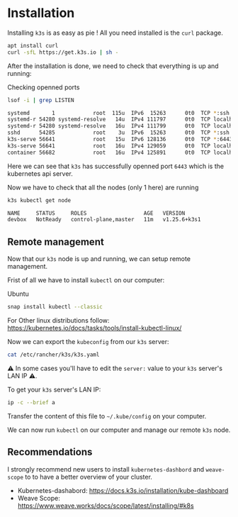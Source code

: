 # Installation

Installing `k3s` is as easy as pie ! All you need installed is the `curl` package.

```bash
apt install curl
curl -sfL https://get.k3s.io | sh -
```

After the installation is done, we need to check that everything is up and running:

Checking openned ports

```bash
lsof -i | grep LISTEN

systemd       1            root  115u  IPv6  15263      0t0  TCP *:ssh (LISTEN)
systemd-r 54280 systemd-resolve   14u  IPv4 111797      0t0  TCP localhost:domain (LISTEN)
systemd-r 54280 systemd-resolve   16u  IPv4 111799      0t0  TCP localhost:domain (LISTEN)
sshd      54285            root    3u  IPv6  15263      0t0  TCP *:ssh (LISTEN)
k3s-serve 56641            root   15u  IPv6 128136      0t0  TCP *:6443 (LISTEN)
k3s-serve 56641            root   16u  IPv4 129059      0t0  TCP localhost:sge-qmaster (LISTEN)
container 56682            root   16u  IPv4 125891      0t0  TCP localhost:10010 (LISTEN)
```

Here we can see that `k3s` has successfully openned port `6443` which is the kubernetes api server.

Now we have to check that all the nodes (only 1 here) are running

```bash
k3s kubectl get node

NAME     STATUS     ROLES                  AGE   VERSION
devbox   NotReady   control-plane,master   11m   v1.25.6+k3s1
```

## Remote management

Now that our `k3s` node is up and running, we can setup remote management.

Frist of all we have to install `kubectl` on our computer:

Ubuntu

```bash
snap install kubectl --classic
```

For Other linux distributions follow: https://kubernetes.io/docs/tasks/tools/install-kubectl-linux/

Now we can export the `kubeconfig` from our `k3s` server:

```bash
cat /etc/rancher/k3s/k3s.yaml
```

:warning: In some cases you'll have to edit the `server:` value to your `k3s` server's LAN IP :warning:.

To get your `k3s` server's LAN IP:

```bash
ip -c --brief a
```

Transfer the content of this file to `~/.kube/config` on your computer.

We can now run `kubectl` on our computer and manage our remote `k3s` node.

## Recommendations

I strongly recommend new users to install `kubernetes-dashbord` and `weave-scope` to to have a better overview of your cluster.

- Kubernetes-dashabord: https://docs.k3s.io/installation/kube-dashboard
- Weave Scope: https://www.weave.works/docs/scope/latest/installing/#k8s